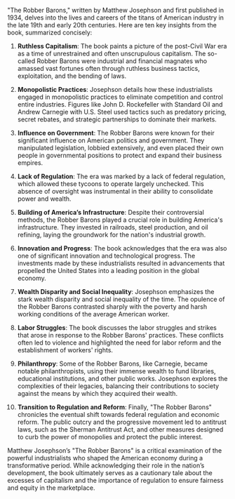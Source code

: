 "The Robber Barons," written by Matthew Josephson and first published in 1934, delves into the lives and careers of the titans of American industry in the late 19th and early 20th centuries. Here are ten key insights from the book, summarized concisely:

1. **Ruthless Capitalism**: The book paints a picture of the post-Civil War era as a time of unrestrained and often unscrupulous capitalism. The so-called Robber Barons were industrial and financial magnates who amassed vast fortunes often through ruthless business tactics, exploitation, and the bending of laws.

2. **Monopolistic Practices**: Josephson details how these industrialists engaged in monopolistic practices to eliminate competition and control entire industries. Figures like John D. Rockefeller with Standard Oil and Andrew Carnegie with U.S. Steel used tactics such as predatory pricing, secret rebates, and strategic partnerships to dominate their markets.

3. **Influence on Government**: The Robber Barons were known for their significant influence on American politics and government. They manipulated legislation, lobbied extensively, and even placed their own people in governmental positions to protect and expand their business empires.

4. **Lack of Regulation**: The era was marked by a lack of federal regulation, which allowed these tycoons to operate largely unchecked. This absence of oversight was instrumental in their ability to consolidate power and wealth.

5. **Building of America’s Infrastructure**: Despite their controversial methods, the Robber Barons played a crucial role in building America's infrastructure. They invested in railroads, steel production, and oil refining, laying the groundwork for the nation's industrial growth.

6. **Innovation and Progress**: The book acknowledges that the era was also one of significant innovation and technological progress. The investments made by these industrialists resulted in advancements that propelled the United States into a leading position in the global economy.

7. **Wealth Disparity and Social Inequality**: Josephson emphasizes the stark wealth disparity and social inequality of the time. The opulence of the Robber Barons contrasted sharply with the poverty and harsh working conditions of the average American worker.

8. **Labor Struggles**: The book discusses the labor struggles and strikes that arose in response to the Robber Barons' practices. These conflicts often led to violence and highlighted the need for labor reform and the establishment of workers' rights.

9. **Philanthropy**: Some of the Robber Barons, like Carnegie, became notable philanthropists, using their immense wealth to fund libraries, educational institutions, and other public works. Josephson explores the complexities of their legacies, balancing their contributions to society against the means by which they acquired their wealth.

10. **Transition to Regulation and Reform**: Finally, "The Robber Barons" chronicles the eventual shift towards federal regulation and economic reform. The public outcry and the progressive movement led to antitrust laws, such as the Sherman Antitrust Act, and other measures designed to curb the power of monopolies and protect the public interest.

Matthew Josephson’s "The Robber Barons" is a critical examination of the powerful industrialists who shaped the American economy during a transformative period. While acknowledging their role in the nation’s development, the book ultimately serves as a cautionary tale about the excesses of capitalism and the importance of regulation to ensure fairness and equity in the marketplace.